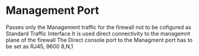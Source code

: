 # Management Port
Passes only the Management traffic for the firewall not to be cofigured as Standard Traffic Interface
It is used direct connectivity to the managemnt plane of the firewall 
The Direct console port to the Managment port has to be set as RJ45, 9600 8,N,1